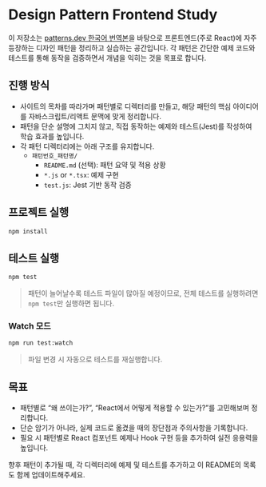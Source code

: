 # Design Pattern Frontend Study

이 저장소는 [patterns.dev 한국어 번역본](https://patterns-dev-kr.github.io/design-patterns/introduction/)을 바탕으로 프론트엔드(주로 React)에 자주 등장하는 디자인 패턴을 정리하고 실습하는 공간입니다. 각 패턴은 간단한 예제 코드와 테스트를 통해 동작을 검증하면서 개념을 익히는 것을 목표로 합니다.

## 진행 방식
- 사이트의 목차를 따라가며 패턴별로 디렉터리를 만들고, 해당 패턴의 핵심 아이디어를 자바스크립트/리액트 문맥에 맞게 정리합니다.
- 패턴을 단순 설명에 그치지 않고, 직접 동작하는 예제와 테스트(Jest)를 작성하여 학습 효과를 높입니다.
- 각 패턴 디렉터리에는 아래 구조를 유지합니다.
  - `패턴번호_패턴명/`
    - `README.md` (선택): 패턴 요약 및 적용 상황
    - `*.js` or `*.tsx`: 예제 구현
    - `test.js`: Jest 기반 동작 검증


## 프로젝트 실행
```bash
npm install
```

## 테스트 실행
```bash
npm test
```
> 패턴이 늘어날수록 테스트 파일이 많아질 예정이므로, 전체 테스트를 실행하려면 `npm test`만 실행하면 됩니다.

### Watch 모드
```bash
npm run test:watch
```
> 파일 변경 시 자동으로 테스트를 재실행합니다.

## 목표
- 패턴별로 “왜 쓰이는가?”, “React에서 어떻게 적용할 수 있는가?”를 고민해보며 정리합니다.
- 단순 암기가 아니라, 실제 코드로 옮겼을 때의 장단점과 주의사항을 기록합니다.
- 필요 시 패턴별로 React 컴포넌트 예제나 Hook 구현 등을 추가하여 실전 응용력을 높입니다.

향후 패턴이 추가될 때, 각 디렉터리에 예제 및 테스트를 추가하고 이 README의 목록도 함께 업데이트해주세요.
